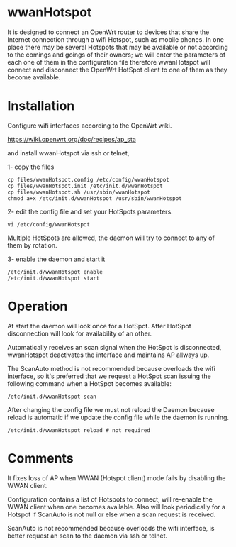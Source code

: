 # wwanHotspot

It is designed to connect an OpenWrt router to devices that share the Internet connection through a wifi Hotspot, such as mobile phones. In one place there may be several Hotspots that may be available or not according to the comings and goings of their owners; we will enter the parameters of each one of them in the configuration file therefore wwanHotspot will connect and disconnect the OpenWrt HotSpot client to one of them as they become available.

# Installation
Configure wifi interfaces according to the OpenWrt wiki.

https://wiki.openwrt.org/doc/recipes/ap_sta

and install wwanHotspot via ssh or telnet,

1- copy the files
   ```
   cp files/wwanHotspot.config /etc/config/wwanHotspot
   cp files/wwanHotspot.init /etc/init.d/wwanHotspot
   cp files/wwanHotspot.sh /usr/sbin/wwanHotspot
   chmod a+x /etc/init.d/wwanHotspot /usr/sbin/wwanHotspot
   ```
2- edit the config file and set your HotSpots parameters.
   ```
   vi /etc/config/wwanHotspot
   ```
Multiple HotSpots are allowed, the daemon will try to connect to any of them by rotation.

3- enable the daemon and start it
   ```
   /etc/init.d/wwanHotspot enable
   /etc/init.d/wwanHotspot start
   ```
# Operation

At start the daemon will look once for a HotSpot.
After HotSpot disconnection will look for availability of an other.

Automatically receives an scan signal when the HotSpot is disconnected, wwanHotspot deactivates the interface and maintains AP allways up.

The ScanAuto method is not recommended because overloads the wifi interface, so it's preferred that we request a HotSpot scan issuing the following command when a HotSpot becomes available:
   ```
   /etc/init.d/wwanHotspot scan
   ```
After changing the config file we must not reload the Daemon because reload is automatic if we update the config file while the daemon is running.
   ```
   /etc/init.d/wwanHotspot reload # not required
   ```
# Comments

It fixes loss of AP when WWAN (Hotspot client) mode fails by disabling the WWAN client.

Configuration contains a list of Hotspots to connect, will re-enable the WWAN client when one becomes available. Also will look periodically for a Hotspot if ScanAuto is not null or else when a scan request is received.

ScanAuto is not recommended because overloads the wifi interface, is better request an scan to the daemon via ssh or telnet.
